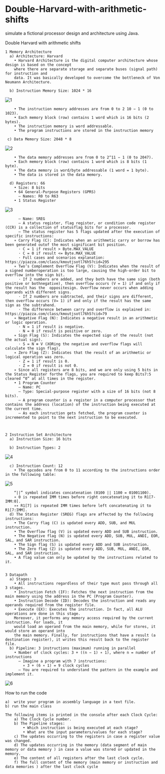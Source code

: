 # Double-Harvard-with-arithmetic-shifts
simulate a fictional processor design and architecture using Java.


Double Harvard with arithmetic shifts


    1 Memory Architecture 
      a) Architecture: Harvard
        • Harvard Architecture is the digital computer architecture whose design is based on the concept
        where there are separate storage and separate buses (signal path) for instruction and
        data. It was basically developed to overcome the bottleneck of Von Neumann Architecture.

      b) Instruction Memory Size: 1024 * 16
      
  ![1](https://user-images.githubusercontent.com/83555471/151936981-f49a4e78-a68e-42e0-8675-cf656ad6a8df.PNG)

        • The instruction memory addresses are from 0 to 2 10 − 1 (0 to 1023).
        • Each memory block (row) contains 1 word which is 16 bits (2 bytes).
        • The instruction memory is word addressable.
        • The program instructions are stored in the instruction memory
     
     c) Data Memory Size: 2048 * 8 
     
 ![2](https://user-images.githubusercontent.com/83555471/151936984-476e5b81-57c0-4a13-a6c3-49cc23dc5738.PNG)

        • The data memory addresses are from 0 to 2^11 − 1 (0 to 2047).
        • Each memory block (row) contains 1 word which is 8 bits (1 byte).
        • The data memory is word/byte addressable (1 word = 1 byte).
        • The data is stored in the data memory.

      d) Registers: 66
        • Size: 8 bits
        • 64 General-Purpose Registers (GPRS)
          – Names: R0 to R63
        • 1 Status Register
        
   ![3](https://user-images.githubusercontent.com/83555471/151936986-56409704-0d22-439d-83b3-85bd4ca73bf1.PNG)

          – Name: SREG
          – A status register, flag register, or condition code register (CCR) is a collection of statusflag bits for a processor.
          – The status register has 5 flags updated after the execution of specific instructions:
        ∗ Carry Flag (C): Indicates when an arithmetic carry or borrow has been generated outof the most significant bit position.
          · C = 1 if result > Byte.MAX_VALUE
          · C = 0 if result <= Byte.MAX_VALUE
          · Full cases and scenarios explanation: https://piazza.com/class/kmoutjsotl76h5?cid=295
        ∗ Two’s Complement Overflow Flag (V): Indicates when the result of a signed numberoperation is too large, causing the high-order bit to overflow into the sign bit.
          · If 2 numbers are added, and they both have the same sign (both positive or bothnegative), then overflow occurs (V = 1) if and only if the result has the  oppositesign. Overflow never occurs when adding operands with different signs.
          · If 2 numbers are subtracted, and their signs are different, then overflow occurs (V= 1) if and only if the result has the same sign as the subtrahend.
          · The difference between carry and overflow is explained in: https://piazza.com/class/kmoutjsotl76h5?cid=79
        ∗ Negative Flag (N): Indicates a negative result in an arithmetic or logic operation.
          · N = 1 if result is negative.
          · N = 0 if result is positive or zero.
        ∗ Sign Flag (S): Indicates the expected sign of the result (not the actual sign).
          · S = N ⊕ V (XORing the negative and overflow flags will calculate the sign flag).
        ∗ Zero Flag (Z): Indicates that the result of an arithmetic or logical operation was zero.
          · Z = 1 if result is 0.
          · Z = 0 if result is not 0.
        ∗ Since all registers are 8 bits, and we are only using 5 bits in the Status Register forthe flags, you are required to keep Bits7:5 cleared “0” at all times in the register.
        • 1 Program Counter
          – Name: PC
          – Type: Special-purpose register with a size of 16 bits (not 8 bits).
          – A program counter is a register in a computer processor that contains the address (location) of the instruction being executed at the current time.
          – As each instruction gets fetched, the program counter is incremented to point to the next instruction to be executed.



    2 Instruction Set Architecture
      a) Instruction Size: 16 bits
      
      b) Instruction Types: 2
      
   ![4](https://user-images.githubusercontent.com/83555471/151936972-fd47fe00-0e1a-493d-80d9-c53bf8d391da.PNG)

      c) Instruction Count: 12
        • The opcodes are from 0 to 11 according to the instructions order in the following table:
        
   ![5](https://user-images.githubusercontent.com/83555471/151936975-11fec273-d517-4467-83c9-a70aa8299464.PNG)

        “||” symbol indicates concatenation (0100 || 1100 = 01001100).
        ∗ 0 is repeated IMM times before right concatenating it to R1[7-IMM:0].
        ∗∗ R1[7] is repeated IMM times before left concatenating it to R1[7:IMM].
      d) The Status Register (SREG) flags are affected by the following instructions:
        • The Carry flag (C) is updated every ADD, SUB, and MUL instruction.
        • The Overflow flag (V) is updated every ADD and SUB instruction.
        • The Negative flag (N) is updated every ADD, SUB, MUL, ANDI, EOR, SAL, and SAR instruction.
        • The Sign flag (S) is updated every ADD and SUB instruction.
        • The Zero flag (Z) is updated every ADD, SUB, MUL, ANDI, EOR, SAL, and SAR instruction.
        • A flag value can only be updated by the instructions related to it.
        
        
    3 Datapath
      a) Stages: 3
        • All instructions regardless of their type must pass through all 3 stages.
        • Instruction Fetch (IF): Fetches the next instruction from the main memory using the address in the PC (Program Counter).
        • Instruction Decode (ID): Decodes the instruction and reads any operands required from the register file.
        • Execute (EX): Executes the instruction. In fact, all ALU operations are done in this stage.
        Moreover, it performs any memory access required by the current instruction. For loads, it
        would load an operand from the main memory, while for stores, it would store an operand into
        the main memory. Finally, for instructions that have a result (a destination register), it writes this result back to the register file.
      b) Pipeline: 3 instructions (maximum) running in parallel
        • Number of clock cycles: 3 + ((n − 1) ∗ 1), where n = number of instructions
          – Imagine a program with 7 instructions:
            ∗ 3 + (6 ∗ 1) = 9 clock cycles
          – You are required to understand the pattern in the example and implement it.

   ![6](https://user-images.githubusercontent.com/83555471/151936978-cd53c8b1-8dd9-4097-b15a-f23023d3355f.PNG)
   
   
   How to run the code 
   
    a)  write your program in assembly language in a text file.
    b) run the main class
  
    The following items is printed in the console after each Clock Cycle:
        a) The Clock Cycle number.
        b) The Pipeline stages:
            • Which instruction is being executed at each stage?
            • What are the input parameters/values for each stage?
        c) The updates occurring to the registers in case a register value was changed.
        d) The updates occurring in the memory (data segment of main memory or data memory ) in case a value was stored or updated in the memory.
        e) The content of all registers after the last clock cycle.
        f) The full content of the memory (main memory or instruction and data memories ) after the last clock cycle

